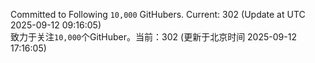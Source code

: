Committed to Following `10,000` GitHubers. Current: <!-- FOLLOWING_COUNT -->302<!-- FOLLOWING_COUNT --> (Update at UTC <!-- LAST_UPDATED -->2025-09-12 09:16:05<!-- LAST_UPDATED -->)<br>
致力于关注`10,000`个GitHuber。当前：<!-- FOLLOWING_COUNT -->302<!-- FOLLOWING_COUNT --> (更新于北京时间 <!-- LAST_UPDATED_CST -->2025-09-12 17:16:05<!-- LAST_UPDATED_CST -->)
